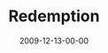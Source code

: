 ---
layout: message
category: message
series: "Redemption"
title: "Redemption"
date: 2009-12-13-00-00
message_id: 594
audio: "http://s3.amazonaws.com/crossroadsaudiomessages/Redemption1.mp3"
audio-duration: "26:08"
description: "Jesus came to be the rescuer of all people."
video: "https://s3.amazonaws.com/crossroadsvideomessages/Redemption1.mp4"
video-duration: "26:08"
video-image: "http://s3.amazonaws.com/crossroads-media/images/legacy/content/Redemption1-still.jpg"
explicit: false
---
